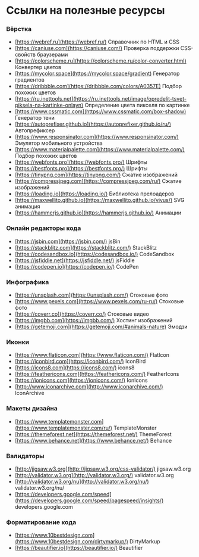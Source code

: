 # Ссылки на полезные ресурсы


<!-- xxxxxxxxxxxxxxxxxxxxxxxxxxxxxxxxxxxxxxxxxxxxxxxxxxxxxxx -->
### Вёрстка
<!-- xxxxxxxxxxxxxxxxxxxxxxxxxxxxxxxxxxxxxxxxxxxxxxxxxxxxxxx -->
- [https://webref.ru](https://webref.ru/) Справочник по HTML и CSS
- [https://caniuse.com](https://caniuse.com/) Проверка поддержки CSS-свойств браузерами
- [https://colorscheme.ru](https://colorscheme.ru/color-converter.html) Конвертер цветов
- [https://mycolor.space](https://mycolor.space/gradient) Генератор градиентов
- [https://dribbble.com](https://dribbble.com/colors/A0357E) Подбор похожих цветов
- [https://ru.inettools.net](https://ru.inettools.net/image/opredelit-tsvet-piksela-na-kartinke-onlayn) Определение цвета пикселя по картинке
- [https://www.cssmatic.com](https://www.cssmatic.com/box-shadow) Генератор тени
- [https://autoprefixer.github.io](https://autoprefixer.github.io/ru/) Автопрефиксер
- [https://www.responsinator.com](https://www.responsinator.com/) Эмулятор мобильного устройства
- [https://www.materialpalette.com](https://www.materialpalette.com/) Подбор похожих цветов
- [https://webfonts.pro](https://webfonts.pro/) Шрифты
- [https://bestfonts.pro](https://bestfonts.pro/) Шрифты
- [https://tinypng.com](https://tinypng.com/) Сжатие изображений
- [https://compressjpeg.com](https://compressjpeg.com/ru/) Сжатие изображений
- [https://loading.io](https://loading.io/) Библиотека прелоадеров
- [https://maxwellito.github.io](https://maxwellito.github.io/vivus/) SVG анимация
- [https://hammerjs.github.io](https://hammerjs.github.io/) Анимации


<!-- xxxxxxxxxxxxxxxxxxxxxxxxxxxxxxxxxxxxxxxxxxxxxxxxxxxxxxx -->
### Онлайн редакторы кода
<!-- xxxxxxxxxxxxxxxxxxxxxxxxxxxxxxxxxxxxxxxxxxxxxxxxxxxxxxx -->
- [https://jsbin.com](https://jsbin.com/) jsBin
- [https://stackblitz.com](https://stackblitz.com/) StackBlitz
- [https://codesandbox.io](https://codesandbox.io/) CodeSandbox
- [https://jsfiddle.net](https://jsfiddle.net/) jsFiddle
- [https://codepen.io](https://codepen.io/) CodePen


<!-- xxxxxxxxxxxxxxxxxxxxxxxxxxxxxxxxxxxxxxxxxxxxxxxxxxxxxxx -->
### Инфографика
<!-- xxxxxxxxxxxxxxxxxxxxxxxxxxxxxxxxxxxxxxxxxxxxxxxxxxxxxxx -->
- [https://unsplash.com](https://unsplash.com/) Стоковые фото
- [https://www.pexels.com](https://www.pexels.com/ru-ru/) Стоковые фото
- [https://coverr.co](https://coverr.co/) Стоковые видео
- [https://imgbb.com](https://imgbb.com/) Хостинг изображений
- [https://getemoji.com](https://getemoji.com/#animals-nature) Эмодзи


<!-- xxxxxxxxxxxxxxxxxxxxxxxxxxxxxxxxxxxxxxxxxxxxxxxxxxxxxxx -->
### Иконки
<!-- xxxxxxxxxxxxxxxxxxxxxxxxxxxxxxxxxxxxxxxxxxxxxxxxxxxxxxx -->
- [https://www.flaticon.com](https://www.flaticon.com/) FlatIcon
- [https://iconbird.com](https://iconbird.com/) IconBird
- [https://icons8.com](https://icons8.com/) icons8
- [https://feathericons.com](https://feathericons.com/) FeatherIcons
- [https://ionicons.com](https://ionicons.com/) IonIcons
- [http://www.iconarchive.com](http://www.iconarchive.com/) IconArchive


<!-- xxxxxxxxxxxxxxxxxxxxxxxxxxxxxxxxxxxxxxxxxxxxxxxxxxxxxxx -->
### Макеты дизайна
<!-- xxxxxxxxxxxxxxxxxxxxxxxxxxxxxxxxxxxxxxxxxxxxxxxxxxxxxxx -->
- [https://www.templatemonster.com](https://www.templatemonster.com/ru/) TemplateMonster
- [https://themeforest.net](https://themeforest.net/) ThemeForest
- [https://www.behance.net](https://www.behance.net/) Behance


<!-- xxxxxxxxxxxxxxxxxxxxxxxxxxxxxxxxxxxxxxxxxxxxxxxxxxxxxxx -->
###  Валидаторы
<!-- xxxxxxxxxxxxxxxxxxxxxxxxxxxxxxxxxxxxxxxxxxxxxxxxxxxxxxx -->
- [http://jigsaw.w3.org](http://jigsaw.w3.org/css-validator/) jigsaw.w3.org
- [http://validator.w3.org](http://validator.w3.org/) validator.w3.org
- [http://validator.w3.org/nu](http://validator.w3.org/nu/) validator.w3.org/nu/
- [https://developers.google.com/speed](https://developers.google.com/speed/pagespeed/insights/) developers.google.com


<!-- xxxxxxxxxxxxxxxxxxxxxxxxxxxxxxxxxxxxxxxxxxxxxxxxxxxxxxx -->
### Форматирование кода
<!-- xxxxxxxxxxxxxxxxxxxxxxxxxxxxxxxxxxxxxxxxxxxxxxxxxxxxxxx -->
- [https://www.10bestdesign.com](https://www.10bestdesign.com/dirtymarkup/) DirtyMarkup
- [https://beautifier.io](https://beautifier.io/) Beautifier
